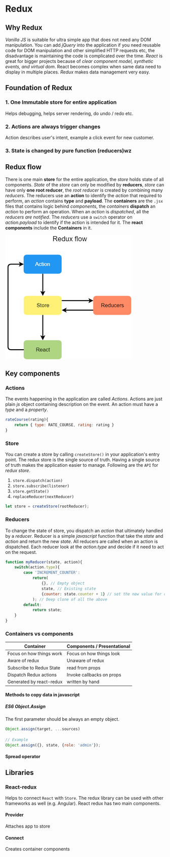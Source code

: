 # Redux

## Why Redux

_Vanilla JS_ is suitable for ultra simple app that does not need any DOM manipulation. You can add _jQuery_ into the application if you need reusable code for DOM manipulation and other simplified HTTP requests etc, the disadvantage is maintaining the code is complicated over the time. _React_ is great for bigger projects because of _clear component model, synthetic events, and virtual dom_. React becomes complex when same data need to display in multiple places. _Redux_ makes data management very easy.

## Foundation of Redux

### 1. One Immutable store for entire application

Helps debugging, helps server rendering, do undo / redo etc.

### 2. Actions are always trigger changes

Action describes user's intent, example a click event for new customer.

### 3. State is changed by pure function (reducers)wz

## Redux flow

There is one main __store__ for the entire application, the _store_ holds state of all components. _State_ of the _store_ can only be modified by __reducers__, _store_ can have only __one root reducer__, the _root reducer_ is created by combining many _reducers_. The reducers use an __action__ to identify the _action_ that required to perform, an _action_ contains __type__ and __payload__. The __containers__ are the `.jsx` files that contains logic behind _components_, the _containers_ __dispatch__ an _action_ to perform an operation. When an _action_ is _dispatched_, all the _reducers are notified_. The _reducers_ use a `switch` operator on _action.payload_ to identify if the action is intended for it. The __react components__ include the __Containers__ in it.

![](redux-flow.png)

## Key components

### Actions

The events happening in the application are called _Actions_. Actions are just plain _js_ object containing description on the event. An action must have a _type_ and a _property_.

```js
rateCourse(rating){
    return { type: RATE_COURSE, rating: rating }
}
```

### Store

You can create a store by calling `createStore()` in your application's entry point. The redux store is the single source of truth. Having a single source of truth makes the application easier to manage. Following are the `API` for _redux store_.

1. `store.dispatch(action)`
2. `store.subscribe(listener)`
3. `store.getState()`
4. `replaceReducer(nextReducer)`

```js
let store = createStore(rootReducer);
```

### Reducers

To change the state of store, you dispatch an _action_ that ultimately handled by a _reducer_. Reducer is a simple _javascript_ function that take the _state_ and _action_ and return the new _state_. All reducers are called when an action is dispatched. Each reducer look at the _action.type_ and decide if it need to act on the request.

```js
function myReducer(state, action){
    switch(action.type){
        case 'INCREMENT_COUNTER':
            return(
                {}, // Empty object
                state, // Existing state
                {counter: state.counter + 1} // set the new value for counter variable
            ); // Deep clone of all the above
        default:
            return state;
    }
}
```

### Containers vs components

Container | Components / Presentational
----------|-----------------------------
Focus on how things work | Focus on how things look
Aware of redux | Unaware of redux
Subscribe to Redux State | read from props
Dispatch Redux actions | Invoke callbacks on props
Generated by react-redux | written by hand

#### Methods to copy data in javascript

##### ES6 Object.Assign

The first parameter should be always an empty object.

```js
Object.assign(target, ...sources)

// Example
Object.assign({}, state, {role: 'admin'});
```

#### Spread operator

## Libraries

### React-redux

Helps to connect `React` with `Store`. The redux library can be used with other frameworks as well (e.g. Angular). React redux has two main components.

#### Provider

Attaches app to store

#### Connect

Creates container components